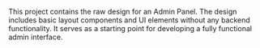 This project contains the raw design for an Admin Panel. The design includes basic layout components and UI elements without any backend functionality. It serves as a starting point for developing a fully functional admin interface.

